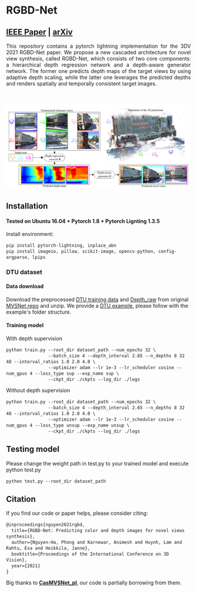 # RGBD-Net

## [IEEE Paper](https://ieeexplore.ieee.org/document/9665841) |  [arXiv](https://arxiv.org/abs/2011.14398)
<div style="text-align: justify"> This repository contains a pytorch lightning implementation for the 3DV 2021 RGBD-Net paper. We propose a new cascaded architecture for novel view synthesis, called RGBD-Net, which consists of two core components: a hierarchical depth regression network and a depth-aware generator network. The former one predicts depth maps of the target views by using adaptive depth scaling, while the latter one leverages the predicted depths and renders spatially and temporally consistent target images.</div><br><br>

![Pipeline](imgs/teaser.png)

## Installation

#### Tested on Ubuntu 16.04 + Pytorch 1.8 + Pytorch Lignting 1.3.5

Install environment:
```
pip install pytorch-lightning, inplace_abn
pip install imageio, pillow, scikit-image, opencv-python, config-argparse, lpips
```

### DTU dataset

#### Data download

Download the preprocessed [DTU training data](https://drive.google.com/file/d/1eDjh-_bxKKnEuz5h-HXS7EDJn59clx6V/view)
and [Depth_raw](https://virutalbuy-public.oss-cn-hangzhou.aliyuncs.com/share/cascade-stereo/CasMVSNet/dtu_data/dtu_train_hr/Depths_raw.zip) from original [MVSNet repo](https://github.com/YoYo000/MVSNet)
and unzip. We provide a [DTU example](https://1drv.ms/u/s!AjyDwSVHuwr8zhAAXh7x5We9czKj?e=oStQ48), please
follow with the example's folder structure.

#### Training model

With depth supervision
```
python train.py --root_dir dataset_path --num_epochs 32 \
                --batch_size 4 --depth_interval 2.65 --n_depths 8 32 48 --interval_ratios 1.0 2.0 4.0 \
                --optimizer adam --lr 1e-3 --lr_scheduler cosine --num_gpus 4 --loss_type sup --exp_name sup \
                --ckpt_dir ./ckpts --log_dir ./logs
```

Without depth supervision
```
python train.py --root_dir dataset_path --num_epochs 32 \
                --batch_size 4 --depth_interval 2.65 --n_depths 8 32 48 --interval_ratios 1.0 2.0 4.0 \
                --optimizer adam --lr 1e-3 --lr_scheduler cosine --num_gpus 4 --loss_type unsup --exp_name unsup \
                --ckpt_dir ./ckpts --log_dir ./logs
```

## Testing model
Please change the weight path in test.py to your trained model and execute python test.py
```
python test.py --root_dir dataset_path
```

## Citation
If you find our code or paper helps, please consider citing:
```
@inproceedings{nguyen2021rgbd,
  title={RGBD-Net: Predicting color and depth images for novel views synthesis},
  author={Nguyen-Ha, Phong and Karnewar, Animesh and Huynh, Lam and Rahtu, Esa and Heikkila, Janne},
  booktitle={Proceedings of the International Conference on 3D Vision},
  year={2021}
}
```

Big thanks to [**CasMVSNet_pl**](https://github.com/kwea123/CasMVSNet_pl), our code is partially
borrowing from them.




